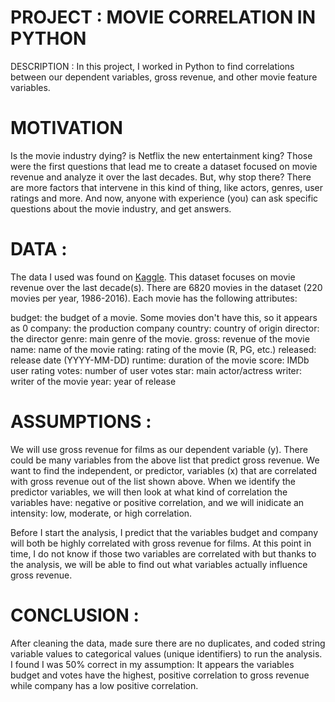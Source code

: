 # PROJECT : MOVIE CORRELATION IN PYTHON
DESCRIPTION : In this project, I worked in Python to find correlations between our dependent variables, gross revenue, and other movie feature variables.

# MOTIVATION
Is the movie industry dying? is Netflix the new entertainment king? Those were the first questions that lead me to create a dataset
focused on movie revenue and analyze it over the last decades. But, why stop there? There are more factors that intervene in this
kind of thing, like actors, genres, user ratings and more. And now, anyone with experience (you) can ask specific questions about the
movie industry, and get answers.

# DATA :
The data I used was found on [Kaggle](https://www.kaggle.com/danielgrijalvas/movies "Kaggle"). This dataset focuses on movie revenue over the last decade(s). There are 6820 movies in the dataset (220 movies per year, 1986-2016). Each movie has the following attributes:

budget: the budget of a movie. Some movies don't have this, so it appears as 0
company: the production company
country: country of origin
director: the director
genre: main genre of the movie.
gross: revenue of the movie
name: name of the movie
rating: rating of the movie (R, PG, etc.)
released: release date (YYYY-MM-DD)
runtime: duration of the movie
score: IMDb user rating
votes: number of user votes
star: main actor/actress
writer: writer of the movie
year: year of release

# ASSUMPTIONS :
We will use gross revenue for films as our dependent variable (y). There could be many variables from the above list that predict gross revenue. We want to find the independent, or predictor, variables (x) that are correlated with gross revenue out of the list shown above. When we identify the predictor variables, we will then look at what kind of correlation the variables have: negative or positive correlation, and we will inidicate an intensity: low, moderate, or high correlation.

Before I start the analysis, I predict that the variables budget and company will both be highly correlated with gross revenue for films. At this point in time, I do not know if those two variables are correlated with but thanks to the analysis, we will be able to find out what variables actually influence gross revenue.

# CONCLUSION :
After cleaning the data, made sure there are no duplicates, and coded string variable values to categorical values (unique identifiers) to run the analysis.
I found I was 50% correct in my assumption: It appears the variables budget and votes have the highest, positive correlation to gross revenue while company has a low positive correlation.

